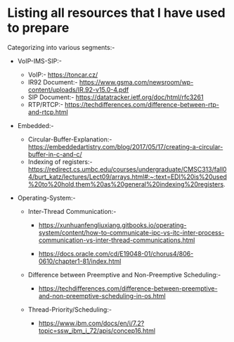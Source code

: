 # Listing all resources that I have used to prepare
Categorizing into various segments:-

* VoIP-IMS-SIP:-
  * VoIP:- https://toncar.cz/
  * IR92 Document:- https://www.gsma.com/newsroom/wp-content/uploads/IR.92-v15.0-4.pdf
  * SIP Document:- https://datatracker.ietf.org/doc/html/rfc3261
  * RTP/RTCP:- https://techdifferences.com/difference-between-rtp-and-rtcp.html

* Embedded:-
  * Circular-Buffer-Explanation:- https://embeddedartistry.com/blog/2017/05/17/creating-a-circular-buffer-in-c-and-c/
  * Indexing of registers:- https://redirect.cs.umbc.edu/courses/undergraduate/CMSC313/fall04/burt_katz/lectures/Lect09/arrays.html#:~:text=EDI%20is%20used%20to%20hold,them%20as%20general%20indexing%20registers.

* Operating-System:-
  * Inter-Thread Communication:- 
     
     * https://xunhuanfengliuxiang.gitbooks.io/operating-system/content/how-to-communicate-ipc-vs-itc-inter-process-communication-vs-inter-thread-communications.html
    
    * https://docs.oracle.com/cd/E19048-01/chorus4/806-0610/chapter1-81/index.html
   
  * Difference between Preemptive and Non-Preemptive Scheduling:- 
    * https://techdifferences.com/difference-between-preemptive-and-non-preemptive-scheduling-in-os.html
    
  * Thread-Priority/Scheduling:-
     * https://www.ibm.com/docs/en/i/7.2?topic=ssw_ibm_i_72/apis/concep16.html
 
